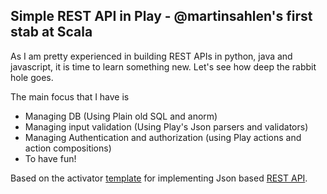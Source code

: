 Simple REST API in Play - @martinsahlen's first stab at Scala
-----------------------
As I am pretty experienced in building REST APIs in python, java and javascript, it is time to
learn something new. Let's see how deep the rabbit hole goes.

The main focus that I have is
* Managing DB (Using Plain old SQL and anorm)
* Managing input validation (Using Play's Json parsers and validators)
* Managing Authentication and authorization (using Play actions and action compositions)
* To have fun!

Based on the activator [template](https://typesafe.com/activator/templates) for implementing Json based [REST API](https://www.playframework.com/documentation/2.3.x/ScalaJsonHttp).
